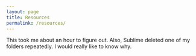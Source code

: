 ```yaml
---
layout: page
title: Resources
permalink: /resources/
---
```

This took me about an hour to figure out.
Also, Sublime deleted one of my folders repeatedly.
I would really like to know why.